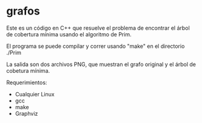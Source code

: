 # grafos

Este es un código en C++ que resuelve el problema de encontrar el árbol de
cobertura mínima usando el algoritmo de Prim.

El programa se puede compilar y correr usando "make" en el directorio ./Prim

La salida son dos archivos PNG, que muestran el grafo original y el árbol de
cobetura mínima.

Requerimientos:

* Cualquier Linux
* gcc
* make
* Graphviz
